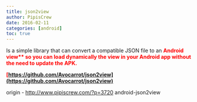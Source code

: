 ```yaml
---
title: json2view
author: PipisCrew
date: 2016-02-11
categories: [android]
toc: true
---
```


Is a simple library that can convert a compatible JSON file to an <strong style="color: red;">Android view** so you can load dynamically the view in your Android app without the need to update the APK.

[https://github.com/Avocarrot/json2view](https://github.com/Avocarrot/json2view)</strong>

origin - http://www.pipiscrew.com/?p=3720 android-json2view